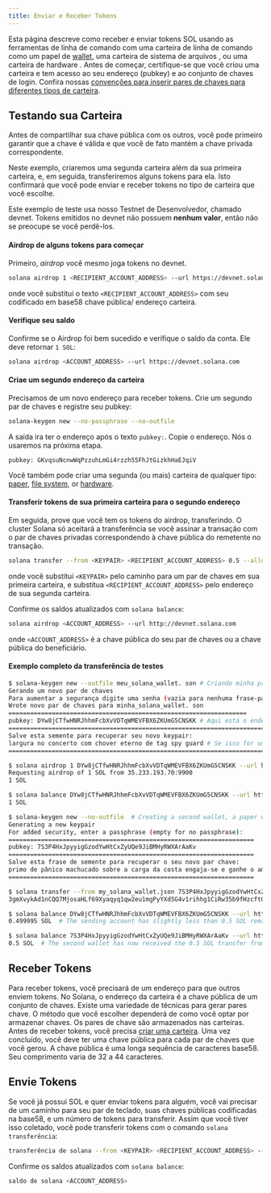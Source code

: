 ```yaml
---
title: Enviar e Receber Tokens
---
```


Esta página descreve como receber e enviar tokens SOL usando as ferramentas de linha de comando com uma carteira de linha de comando como um papel de [wallet](../wallet-guide/paper-wallet.md), uma carteira de sistema de arquivos [](../wallet-guide/file-system-wallet.md), ou uma carteira de hardware [](../wallet-guide/hardware-wallets.md). Antes de começar, certifique-se que você criou uma carteira e tem acesso ao seu endereço (pubkey) e ao conjunto de chaves de login. Confira nossas [convenções para inserir pares de chaves para diferentes tipos de carteira](../cli/conventions.md#keypair-conventions).

## Testando sua Carteira

Antes de compartilhar sua chave pública com os outros, você pode primeiro garantir que a chave é válida e que você de fato mantém a chave privada correspondente.

Neste exemplo, criaremos uma segunda carteira além da sua primeira carteira, e, em seguida, transferiremos alguns tokens para ela. Isto confirmará que você pode enviar e receber tokens no tipo de carteira que você escolhe.

Este exemplo de teste usa nosso Testnet de Desenvolvedor, chamado devnet. Tokens emitidos no devnet não possuem **nenhum valor**, então não se preocupe se você perdê-los.

#### Airdrop de alguns tokens para começar

Primeiro, _airdrop_ você mesmo joga tokens no devnet.

```bash
solana airdrop 1 <RECIPIENT_ACCOUNT_ADDRESS> --url https://devnet.solana.com
```

onde você substitui o texto `<RECIPIENT_ACCOUNT_ADDRESS>` com seu codificado em base58 chave pública/ endereço carteira.

#### Verifique seu saldo

Confirme se o Airdrop foi bem sucedido e verifique o saldo da conta. Ele deve retornar `1 SOL`:

```bash
solana airdrop <ACCOUNT_ADDRESS> --url https://devnet.solana.com
```

#### Criae um segundo endereço da carteira

Precisamos de um novo endereço para receber tokens. Crie um segundo par de chaves e registre seu pubkey:

```bash
solana-keygen new --no-passphrase --no-outfile
```

A saída ira ter o endereço após o texto `pubkey:`. Copie o endereço. Nós o usaremos na próxima etapa.

```text
pubkey: GKvqsuNcnwWqPzzuhLmGi4rzzh55FhJtGizkhHaEJqiV
```

Você também pode criar uma segunda (ou mais) carteira de qualquer tipo: [paper](../wallet-guide/paper-wallet#creating-multiple-paper-wallet-addresses), [file system](../wallet-guide/file-system-wallet.md#creating-multiple-file-system-wallet-addresses), or [hardware](../wallet-guide/hardware-wallets.md#multiple-addresses-on-a-single-hardware-wallet).

#### Transferir tokens de sua primeira carteira para o segundo endereço

Em seguida, prove que você tem os tokens do airdrop, transferindo. O cluster Solana só aceitará a transferência se você assinar a transação com o par de chaves privadas correspondendo à chave pública do remetente no transação.

```bash
solana transfer --from <KEYPAIR> <RECIPIENT_ACCOUNT_ADDRESS> 0.5 --allow-unfunded-recipient --url https://devnet.solana.com --fee-payer <KEYPAIR>
```

onde você substitui `<KEYPAIR>` pelo caminho para um par de chaves em sua primeira carteira, e substitua `<RECIPIENT_ACCOUNT_ADDRESS>` pelo endereço de sua segunda carteira.

Confirme os saldos atualizados com `solana balance`:

```bash
solana airdrop <ACCOUNT_ADDRESS> --url http://devnet.solana.com
```

onde `<ACCOUNT_ADDRESS>` é a chave pública do seu par de chaves ou a chave pública do beneficiário.

#### Exemplo completo da transferência de testes

```bash
$ solana-keygen new --outfile meu_solana_wallet. son # Criando minha primeira carteira, uma carteira de sistema de arquivos
Gerando um novo par de chaves
Para aumentar a segurança digite uma senha (vazia para nenhuma frase-passe):
Wrote novo par de chaves para minha_solana_wallet. son
==================================================================
pubkey: DYw8jCTfwHNRJhhmFcbXvVDTqWMEVFBX6ZKUmG5CNSKK # Aqui está o endereço da primeira carteira
==========================================================================================
Salve esta semente para recuperar seu novo keypair:
largura no concerto com chover eterno de tag spy guard # Se isso for uma verdadeira valente, nunca compartilhe estas palavras na internet como essa!
==========================================================================

$ solana airdrop 1 DYw8jCTfwHNRJhhmFcbXvVDTqWMEVFBX6ZKUmG5CNSKK --url https://devnet.solana.com  # Airdropping 1 SOL to my wallet's address/pubkey
Requesting airdrop of 1 SOL from 35.233.193.70:9900
1 SOL

$ solana balance DYw8jCTfwHNRJhhmFcbXvVDTqWMEVFBX6ZKUmG5CNSKK --url https://devnet.solana.com # Check the address's balance
1 SOL

$ solana-keygen new --no-outfile  # Creating a second wallet, a paper wallet
Generating a new keypair
For added security, enter a passphrase (empty for no passphrase):
====================================================================
pubkey: 7S3P4HxJpyyigGzodYwHtCxZyUQe9JiBMHyRWXArAaKv                   # Here is the address of the second, paper, wallet.
====================================================================
Salve esta frase de semente para recuperar o seu novo par chave:
primo de pânico machucado sobre a carga da costa engaja-se e ganhe o amor # Se esta for uma carteira real, nunca compartilhe essas palavras na internet como essa!
====================================================================

$ solana transfer --from my_solana_wallet.json 7S3P4HxJpyyigGzodYwHtCxZyUQe9JiBMHyRWXArAaKv 0.5 --allow-unfunded-recipient --url https://devnet.solana.com --fee-payer my_solana_wallet.json  # Transferring tokens to the public address of the paper wallet
3gmXvykAd1nCQQ7MjosaHLf69Xyaqyq1qw2eu1mgPyYXd5G4v1rihhg1CiRw35b9fHzcftGKKEu4mbUeXY2pEX2z  # This is the transaction signature

$ solana balance DYw8jCTfwHNRJhhmFcbXvVDTqWMEVFBX6ZKUmG5CNSKK --url https://devnet.solana.com
0.499995 SOL  # The sending account has slightly less than 0.5 SOL remaining due to the 0.000005 SOL transaction fee payment

$ solana balance 7S3P4HxJpyyigGzodYwHtCxZyUQe9JiBMHyRWXArAaKv --url https://devnet.solana.com
0.5 SOL  # The second wallet has now received the 0.5 SOL transfer from the first wallet

```

## Receber Tokens

Para receber tokens, você precisará de um endereço para que outros enviem tokens. No Solana, o endereço da carteira é a chave pública de um conjunto de chaves. Existe uma variedade de técnicas para gerar pares chave. O método que você escolher dependerá de como você optar por armazenar chaves. Os pares de chave são armazenados nas carteiras. Antes de receber tokens, você precisa [criar uma carteira](../wallet-guide/cli.md). Uma vez concluído, você deve ter uma chave pública para cada par de chaves que você gerou. A chave pública é uma longa sequência de caracteres base58. Seu comprimento varia de 32 a 44 caracteres.

## Envie Tokens

Se você já possui SOL e quer enviar tokens para alguém, você vai precisar de um caminho para seu par de teclado, suas chaves públicas codificadas na base58, e um número de tokens para transferir. Assim que você tiver isso coletado, você pode transferir tokens com o comando `solana transferência`:

```bash
transferência de solana --from <KEYPAIR> <RECIPIENT_ACCOUNT_ADDRESS> --url --fee-payer <AMOUNT>
```

Confirme os saldos atualizados com `solana balance`:

```bash
saldo de solana <ACCOUNT_ADDRESS>
```

